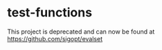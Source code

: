 # test-functions

This project is deprecated and can now be found at https://github.com/sigopt/evalset
